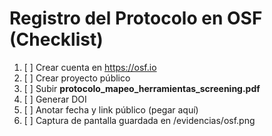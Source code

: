 
# Registro del Protocolo en OSF (Checklist)
1. [ ] Crear cuenta en https://osf.io
2. [ ] Crear proyecto público
3. [ ] Subir **protocolo_mapeo_herramientas_screening.pdf**
4. [ ] Generar DOI
5. [ ] Anotar fecha y link público (pegar aquí)
6. [ ] Captura de pantalla guardada en /evidencias/osf.png
